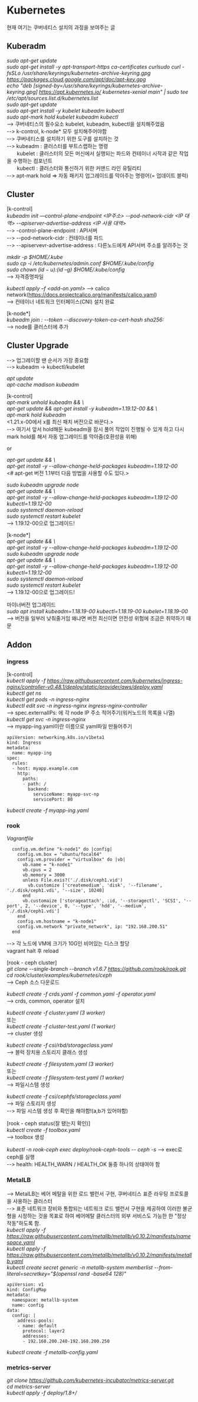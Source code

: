 # Kubernetes 
현재 여기는 쿠버네티스 설치의 과정을 보여주는 글

## Kuberadm

*sudo apt-get update  
sudo apt-get install -y apt-transport-https ca-certificates curlsudo curl -fsSLo /usr/share/keyrings/kubernetes-archive-keyring.gpg https://packages.cloud.google.com/apt/doc/apt-key.gpg  
echo "deb [signed-by=/usr/share/keyrings/kubernetes-archive-keyring.gpg] https://apt.kubernetes.io/ kubernetes-xenial main" | sudo tee /etc/apt/sources.list.d/kubernetes.list  
sudo apt-get update  
sudo apt-get install -y kubelet kubeadm kubectl  
sudo apt-mark hold kubelet kubeadm kubectl*  
--> 쿠버네티스의 필수요소 kubelet, kubeadm, kubectl을 설치해주었음   
--> k-control, k-node* 모두 설치해주어야함    
--> 쿠버네티스를 설치하기 위한 도구를 설치하는 것  
--> kubeadm : 클러스터를 부트스랩하는 명령  
&nbsp;&nbsp;&nbsp;&nbsp;&nbsp;&nbsp; kubelet : 클러스터의 모든 머신에서 실행되는 파드와 컨테이너 시작과 같은 작업을 수행하는 컴포넌트  
&nbsp;&nbsp;&nbsp;&nbsp;&nbsp;&nbsp; kubectl : 클러스터와 통신하기 위한 커맨드 라인 유틸리티  
--> apt-mark hold => 자동 패키지 업그레이드를 막아주는 명령어(= 업데이트 블럭)  



## Cluster

[k-control]  
*kubeadm init —control-plane-endpoint <IP주소> --pod-network-cidr <IP 대역> --apiserver-advertise-address <IP 사용 대역>*  
--> -control-plane-endpoint : API서버  
--> --pod-network-cidr : 컨테이너를 파드  
--> --apiservevr-advertise-address : 다른노드에게 API서버 주소를 알려주는 것  

*mkdir -p $HOME/.kube  
sudo cp -i /etc/kubernetes/admin.conf $HOME/.kube/config  
sudo chown $(id -u):$(id –g) $HOME/.kube/config*  
--> 자격증명파일  

*kubectl apply –f <add-on.yaml>* --> calico network(https://docs.projectcalico.org/manifests/calico.yaml)  
--> 컨테이너 네트워크 인터페이스(CNI) 설치 완료  


[k-node*]  
*kubeadm join <control-plane-host>:<control-plane-port> --token <token> --discovery-token-ca-cert-hash sha256:<hash>*   
 --> node를 클러스터에 추가   

## Cluster Upgrade  
--> 업그레이할 땐 순서가 가장 중요함  
--> kubeadm -> kubectl/kubelet  
  
*apt update*  
*apt-cache madison kubeadm*  
  
[k-control]  
*apt-mark unhold kubeadm && \  
apt-get update && apt-get install -y kubeadm=1.19.12-00 && \  
apt-mark hold kubeadm*  
<1.21.x-00에서 x를 최신 패치 버전으로 바꾼다.>  
--> 여기서 앞서 hold해둔 kubeadm을 잠시 풀어 작업이 진행될 수 있게 하고 다시 mark hold를 해서 자동 업그레이드를 막아줌(호환성을 위해)  
  
or  
    
*apt-get update && \  
apt-get install -y --allow-change-held-packages kubeadm=1.19.12-00*  
<# apt-get 버전 1.1부터 다음 방법을 사용할 수도 있다.>  
  
*sudo kubeadm upgrade node  
apt-get update && \  
apt-get install -y --allow-change-held-packages kubeadm=1.19.12-00 kubectl=1.19.12-00  
sudo systemctl daemon-reload   
sudo systemctl restart kubelet*  
--> 1.19.12-00으로 업그레이드!  
  
[k-node*]  
*apt-get update && \  
apt-get install -y --allow-change-held-packages kubeadm=1.19.12-00  
sudo kubeadm upgrade node  
apt-get update && \  
apt-get install -y --allow-change-held-packages kubeadm=1.19.12-00 kubectl=1.19.12-00  
sudo systemctl daemon-reload   
sudo systemctl restart kubelet*  
--> 1.19.12-00으로 업그레이드!  

마이너버전 업그레이드  
*sudo apt install kubeadm=1.18.19-00 kubectl=1.18.19-00 kubelet=1.18.19-00*  
--> 버전을 일부러 낮춰줄거임 왜냐면 버전 최신이면 안전성 위험에 조금은 취약하기 때문  
  
## Addon  
  
### ingress  
     
[k-control]  
*kubectl apply -f https://raw.githubusercontent.com/kubernetes/ingress-nginx/controller-v0.48.1/deploy/static/provider/aws/deploy.yaml  
kubectl get ns  
kubectl get pods -n ingress-nginx  
kubectl edit svc -n ingress-nginx ingress-nginx-controller*  
--> spec.externalIPs: 에 각 node IP 주소 적어주기(워커노드의 목록을 나열)  
*kubectl get svc -n ingress-nginx*  
--> myapp-ing.yaml이란 이름으로 yaml파일 만들어주기  
```
apiVersion: networking.k8s.io/v1beta1
kind: Ingress
metadata:
  name: myapp-ing
spec:
  rules:
  - host: myapp.example.com
    http:
      paths:
      - path: /
        backend:
          serviceName: myapp-svc-np
          servicePort: 80
```
*kubectl create -f myapp-ing.yaml*  
  
### rook  

*Vagrantfile*
```
  config.vm.define "k-node1" do |config|
    config.vm.box = "ubuntu/focal64"
    config.vm.provider = "virtualbox" do |vb|
      vb.name = "k-node1"
      vb.cpus = 2
      vb.memory = 3000
      unless File.exis?('./.disk/ceph1.vid')
        vb.customize ['createmedium', 'disk', '--filename', './.disk/ceph1.vdi', '--size', 10240]
      end
      vb.customaize ['storageattach', :id, '--storagectl', 'SCSI', '--port', 2, '--device', 0, '--type', 'hdd', '--medium', './.disk/ceph1.vdi']
    end
    config.vm.hostname = "k-node1"
    config.vm.network "private_network", ip: "192.168.200.51"
  end
```  
--> 각 노드에 VM에 크기가 10G인 비어있는 디스크 할당  
vagrant halt 후 reload  

[rook - ceph cluster]  
*git clone --single-branch --branch v1.6.7 https://github.com/rook/rook.git  
cd rook/cluster/examples/kubernetes/ceph*  
--> Ceph 소스 다운로드  
  
*kubectl create -f crds.yaml -f common.yaml -f operator.yaml*  
--> crds, common, operator 설치    
  
*kubectl create -f cluster.yaml (3 worker)*  
또는  
*kubectl create -f cluster-test.yaml (1 worker)*  
--> cluster 생성    

*kubectl create -f csi/rbd/storageclass.yaml*    
--> 블럭 장치용 스토리지 클래스 생성  
  
*kubectl create -f filesystem.yaml (3 worker)*  
또는  
*kubectl create -f filesystem-test.yaml (1 worker)*   
--> 파일시스템 생성
  
*kubectl create -f csi/cephfs/storageclass.yaml*  
--> 파일 스토리지 생성  
--> 파일 시스템 생성 후 확인을 해야함!(a,b가 있어야함)  

  
[rook - ceph status(잘 됐는지 확인)]  
*kubectl create -f toolbox.yaml*  
--> toolbox 생성  
  
*kubectl -n rook-ceph exec deploy/rook-ceph-tools -- ceph -s*
--> exec로 ceph를 실행  
--> health: HEALTH_WARN / HEALTH_OK 둘중 하나의 상태여야 함  
  

### MetalLB
--> MetalLB는 베어 메탈을 위한 로드 밸런서 구현, 쿠버네티스 표준 라우팅 프로토콜을 사용하는 클러스터  
--> 표준 네트워크 장비와 통합되는 네트워크 로드 밸런서 구현을 제공하여 이러한 불균형을 시정하는 것을 목표로 하여 베어메탈 클러스터의 외부 서비스도 가능한 한 "정상 작동"하도록 함.  
*kubectl apply -f https://raw.githubusercontent.com/metallb/metallb/v0.10.2/manifests/namespace.yaml  
kubectl apply -f https://raw.githubusercontent.com/metallb/metallb/v0.10.2/manifests/metallb.yaml  
kubectl create secret generic -n metallb-system memberlist --from-literal=secretkey="$(openssl rand -base64 128)"*  

```
apiVersion: v1
kind: ConfigMap
metadata:
  namespace: metallb-system
  name: config
data:
  config: |
    address-pools:
    - name: default
      protocol: layer2
      addresses:
      - 192.168.200.240-192.168.200.250
``` 

*kubectl create -f metallb-config.yaml*  

  
### metrics-server

*git clone https://github.com/kubernetes-incubator/metrics-server.git  
cd metrics-server  
kubectl apply -f deploy/1.8+/*  
